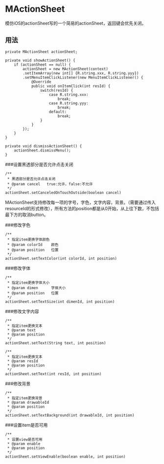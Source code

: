 # MActionSheet
模仿iOS的actionSheet写的一个简易的actionSheet，返回键会优先关闭。

## 用法
```
private MActionSheet actionSheet;

private void showActionSheet() {
	if (actionSheet == null) {
		actionSheet = new MActionSheet(context)
		.setItemArray(new int[] {R.string.xxx, R.string.yyy})
		.setMenuItemClickListener(new MenuItemClickListener() {
    		@Override
    		public void onItemClick(int resId) {
    			switch(resId) {
    				case R.string.xxx:
    					break;
    				case R.string.yyy:
    					break;
    				default:
    					break;
    			}
    		}
		});
	}
}

private void dismissActionSheet() {
	actionSheet.dismissMenu();
}
```

###设置黑透部分是否允许点击关闭
```
/**
 * 黑透部分是否允许点击关闭
 * @param cancel   true:允许，false:不允许
 */
actionSheet.setCanceledOnTouchOutside(boolean cancel)

```

MActionSheet支持修改每一项的字号，字色，文字内容，背景。（需要通过传入resourceId的形式修改），所有方法的position都是从0开始，从上往下数，不包括最下方的取消button。


###修改字色

```
/**
 * 指定item更换字体颜色
 * @param colorId    颜色
 * @param position   位置
 */
actionSheet.setTextColor(int colorId, int position)
```

###修改字体

```
/**
 * 指定item更换字体大小
 * @param dimen      字体大小
 * @param position   位置
 */
actionSheet.setTextSize(int dimenId, int position)
```
###修改文字内容

```
/**
 * 指定item更换文本
 * @param text
 * @param position
 */
actionSheet.setText(String text, int position)

/**
 * 指定item更换文本
 * @param resId
 * @param position
 */
actionSheet.setText(int resId, int position)
```
###修改背景
```
/**
 * 指定item更换背景
 * @param drawableId
 * @param position
 */
actionSheet.setTextBackground(int drawableId, int position)
```
###设置item是否可用
```
/**
 * 设置view是否可用
 * @param enable
 * @param position
 */
actionSheet.setViewEnable(boolean enable, int position)
```


